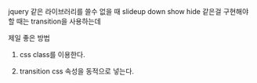 jquery 같은 라이브러리를 쓸수 없을 때 slideup down show hide 같은걸 구현해야 할 때는
transition을 사용하는데

제일 좋은 방법
1. css class를 이용한다.

2. transition css 속성을 동적으로 넣는다.

